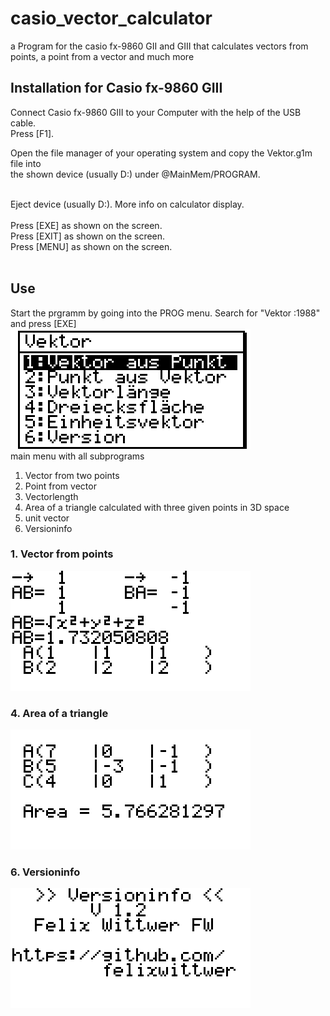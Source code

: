 # casio_vector_calculator
a Program for the casio fx-9860 GII and GIII that calculates vectors from points, a point from a vector and much more

## Installation for Casio fx-9860 GIII
Connect Casio fx-9860 GIII to your Computer with the help of the USB cable.<br>
Press [F1].<br>

Open the file manager of your operating system and copy the Vektor.g1m file into <br>
the shown device (usually D:) under @MainMem/PROGRAM.<br>
<br>

Eject device (usually D:). More info on calculator display.<br>
<br>
Press [EXE] as shown on the screen.<br>
Press [EXIT] as shown on the screen.<br>
Press [MENU] as shown on the screen.<br>
<br>

## Use
Start the prgramm by going into the PROG menu. Search for "Vektor   :1988" and press [EXE] <br>
![Menu](/screenshots/menu.bmp) <br>
main menu with all subprograms
1. Vector from two points
2. Point from vector
3. Vectorlength
4. Area of a triangle calculated with three given points in 3D space
5. unit vector
6. Versioninfo

### 1. Vector from points
![vetor from points](/screenshots/vector.bmp)

### 4. Area of a triangle
![vetor from points](/screenshots/area.bmp)

### 6. Versioninfo
![vetor from points](/screenshots/version.bmp)
